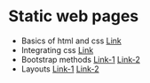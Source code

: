 # Static web pages 
-  Basics of html and css [Link](https://github.com/gowthamdongari/Full-stack-boot-camp/tree/master/1.html%26css%20basics)
-  Integrating css [Link](https://github.com/gowthamdongari/Full-stack-boot-camp/tree/master/2.integrating%20css)
-  Bootstrap methods [Link-1](https://github.com/gowthamdongari/Full-stack-boot-camp/tree/master/3.Bootsrap) [Link-2](https://github.com/gowthamdongari/Full-stack-boot-camp/tree/master/4.Bootstrap-2)
-  Layouts [Link-1](https://github.com/gowthamdongari/Full-stack-boot-camp/tree/master/5.Layout) [Link-2](https://github.com/gowthamdongari/Full-stack-boot-camp/tree/master/6.Layout-2)